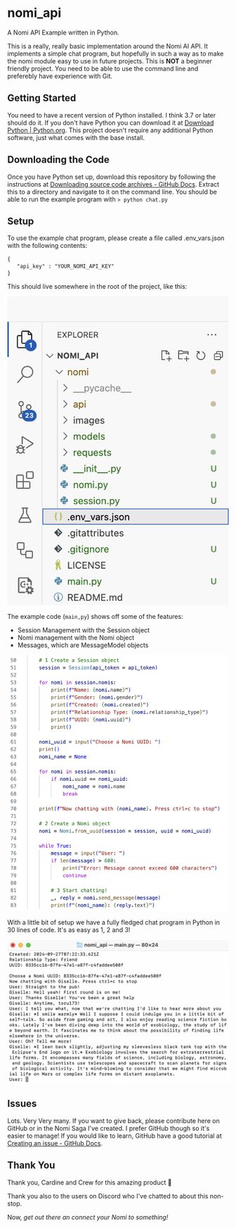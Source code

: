 # nomi_api
 A Nomi API Example written in Python.

 This is a really, really basic implementation around the Nomi AI API. It implements a simple chat program, but hopefully in such a way as to make the nomi module easy to use in future projects. This is **NOT** a beginner friendly project. You need to be able to use the command line and preferebly have experience with Git.


 ## Getting Started
You need to have a recent version of Python installed. I think 3.7 or later should do it. If you don't have Python you can download it at [Download Python | Python.org](https://www.python.org/downloads/). This project doesn't require any additional Python software, just what comes with the base install.

## Downloading the Code
Once you have Python set up, download this repository by following the instructions at [Downloading source code archives - GitHub Docs](https://docs.github.com/en/repositories/working-with-files/using-files/downloading-source-code-archives#). Extract this to a directory and navigate to it on the command line. You should be able to run the example program with `> python chat.py`

 ## Setup
 To use the example chat program, please create a file called .env_vars.json with the following contents:

 ```
 {
    "api_key" : "YOUR_NOMI_API_KEY"
}
```

This should live somewhere in the root of the project, like this:

![env_vars](/images/env_vars%20file.png)

The example code (`main,py`) shows off some of the features:
- Session Management with the Session object
- Nomi management with the Nomi object
- Messages, which are MessageModel objects

![30 lines of code](/images/1,%202,%203.png)

With a little bit of setup we have a fully fledged chat program in Python in 30 lines of code. It's as easy as 1, 2 and 3!

![We're chatting!](/images/example%20chat%20program.png)

## Issues

Lots. Very Very many. If you want to give back, please contribute here on GitHub or in the Nomi Saga I've created. I prefer GitHub though so it's easier to manage! If you would like to learn, GitHub have a good tutorial at [Creating an issue - GitHub Docs](https://docs.github.com/en/issues/tracking-your-work-with-issues/using-issues/creating-an-issue#).

## Thank You

Thank you, Cardine and Crew for this amazing product 🙏

Thank you also to the users on Discord who I've chatted to about this non-stop.

Now, *get out there an connect your Nomi to something!*